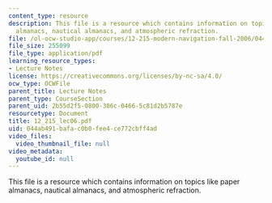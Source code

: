 ```yaml
---
content_type: resource
description: This file is a resource which contains information on topics like paper
  almanacs, nautical almanacs, and atmospheric refraction.
file: /ol-ocw-studio-app/courses/12-215-modern-navigation-fall-2006/044ab491bafac0b0fee4ce772cbff4ad_12_215_lec06.pdf
file_size: 255099
file_type: application/pdf
learning_resource_types:
- Lecture Notes
license: https://creativecommons.org/licenses/by-nc-sa/4.0/
ocw_type: OCWFile
parent_title: Lecture Notes
parent_type: CourseSection
parent_uid: 2b55d2f5-0800-386c-0466-5c81d2b5787e
resourcetype: Document
title: 12_215_lec06.pdf
uid: 044ab491-bafa-c0b0-fee4-ce772cbff4ad
video_files:
  video_thumbnail_file: null
video_metadata:
  youtube_id: null
---
```

This file is a resource which contains information on topics like paper almanacs, nautical almanacs, and atmospheric refraction.